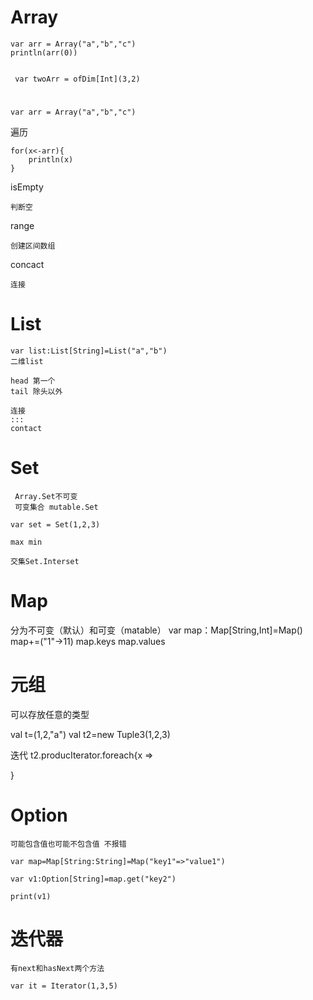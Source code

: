 
# Array

    var arr = Array("a","b","c")
    println(arr(0))
	
	
	 var twoArr = ofDim[Int](3,2)
	 

# 

    var arr = Array("a","b","c")
	
遍历

	for(x<-arr){
		println(x)	
	}
isEmpty

	判断空
range

	创建区间数组

concact

	连接
    
 # List 
 
 	var list:List[String]=List("a","b")
	二维list 
	
	head 第一个 
	tail 除头以外
	
	连接
	::: 
	contact
	
	
	
 
 # Set 
 
	 Array.Set不可变
	 可变集合 mutable.Set

	var set = Set(1,2,3)
	
	max min
	
	交集Set.Interset
 
 # Map
 
 分为不可变（默认）和可变（matable）
 var map：Map[String,Int]=Map()
 map+=("1"->11)
 map.keys
 map.values
 
 
 # 元组
 可以存放任意的类型
 
val t=(1,2,"a")
val t2=new Tuple3(1,2,3)

迭代
t2.producIterator.foreach{x =>

}
    
	
# Option 

	可能包含值也可能不包含值 不报错

	var map=Map[String:String]=Map("key1"=>"value1")

	var v1:Option[String]=map.get("key2")

	print(v1)


# 迭代器

	有next和hasNext两个方法 

	var it = Iterator(1,3,5)
